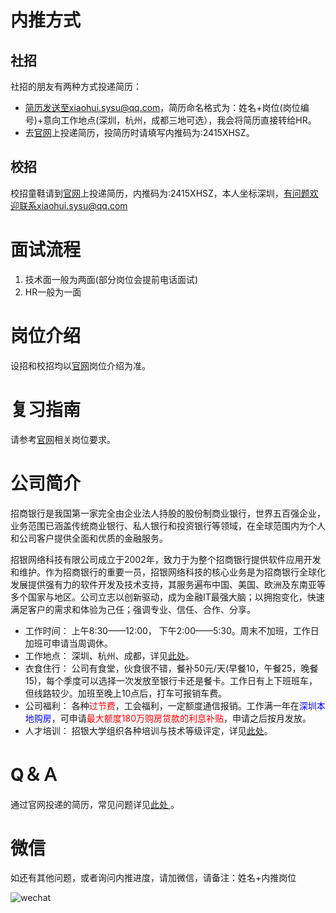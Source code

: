 # 内推方式
## 社招
社招的朋友有两种方式投递简历：
- 简历发送至xiaohui.sysu@qq.com，简历命名格式为：姓名+岗位(岗位编号)+意向工作地点(深圳，杭州，成都三地可选），我会将简历直接转给HR。
- 去[官网](https://cmbnt.cmbchina.com/zhaopin/career.aspx)上投递简历，投简历时请填写内推码为:2415XHSZ。

## 校招

校招童鞋请到[官网](https://cmbnt.cmbchina.com/zhaopin/career.aspx)上投递简历，内推码为:2415XHSZ，本人坐标深圳，有问题欢迎联系xiaohui.sysu@qq.com

# 面试流程
1. 技术面一般为两面(部分岗位会提前电话面试)
2. HR一般为一面

# 岗位介绍
设招和校招均以[官网](https://cmbnt.cmbchina.com/zhaopin/career.aspx)岗位介绍为准。

# 复习指南
请参考[官网](https://cmbnt.cmbchina.com/zhaopin/career.aspx)相关岗位要求。

# 公司简介
招商银行是我国第一家完全由企业法人持股的股份制商业银行，世界五百强企业，业务范围已涵盖传统商业银行、私人银行和投资银行等领域，在全球范围内为个人和公司客户提供全面和优质的金融服务。

招银网络科技有限公司成立于2002年，致力于为整个招商银行提供软件应用开发和维护。作为招商银行的重要一员，招银网络科技的核心业务是为招商银行全球化发展提供强有力的软件开发及技术支持，其服务遍布中国、美国、欧洲及东南亚等多个国家与地区。公司立志以创新驱动，成为金融IT最强大脑；以拥抱变化，快速满足客户的需求和体验为己任；强调专业、信任、合作、分享。

 - 工作时间： 上午8:30——12:00， 下午2:00——5:30。周末不加班，工作日加班可申请当周调休。
 - 工作地点： 深圳、杭州、成都，详见[此处](http://cmbnt.cmbchina.com/about.html)。
 - 衣食住行： 公司有食堂，伙食很不错，餐补50元/天(早餐10，午餐25，晚餐15)，每个季度可以选择一次发放至银行卡还是餐卡。工作日有上下班班车，但线路较少。加班至晚上10点后，打车可报销车费。
 - 公司福利： 各种<font color=red>过节费</font>，工会福利，一定额度通信报销。工作满一年在<font color=Blue>深圳本地购房</font>，可申请<font color=red>最大额度180万购房贷款的利息补贴</font>，申请之后按月发放。
 - 人才培训： 招银大学组织各种培训与技术等级评定，详见[此处](http://cmbnt.cmbchina.com/training.html)。
  
  
# Q＆Ａ
通过官网投递的简历，常见问题详见[此处 ](https://cmbnt.cmbchina.com/zhaopin/faqlist.aspx?type=-1&key=&page=1) 。

# 微信
如还有其他问题，或者询问内推进度，请加微信，请备注：姓名+内推岗位

![wechat](https://i.loli.net/2019/04/17/5cb6905c13d74.png)
